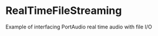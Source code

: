 RealTimeFileStreaming
=====================

Example of interfacing PortAudio real time audio with file I/O

